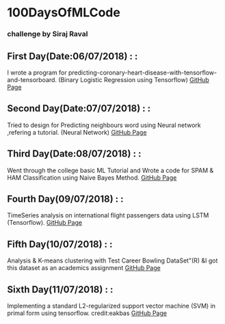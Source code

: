 
# 100DaysOfMLCode
### challenge by Siraj Raval

##  First Day(Date:06/07/2018) : :
I wrote a program for predicting-coronary-heart-disease-with-tensorflow-and-tensorboard.
(Binary Logistic Regression using Tensorflow) [GitHub Page](https://github.com/IIITian-Chandan/100DaysOfMLCode/tree/master/1st%20Day)

##  Second Day(Date:07/07/2018) : :
Tried to design for Predicting neighbours word using Neural network ,refering a tutorial.
(Neural Network) [GitHub Page](https://github.com/IIITian-Chandan/100DaysOfMLCode/tree/master/2nd%20Day)

## Third Day(Date:08/07/2018) : :
Went through the college basic ML Tutorial and Wrote a code for SPAM & HAM Classification using Naive Bayes Method.
[GitHub Page](https://github.com/IIITian-Chandan/100DaysOfMLCode/tree/master/3rd%20Day)

## Fourth Day(09/07/2018) : :
TimeSeries analysis on international flight passengers data using LSTM (Tensorflow).
[GitHub Page](https://github.com/IIITian-Chandan/100DaysOfMLCode/tree/master/4th%20Day)

## Fifth Day(10/07/2018) : :
Analysis & K-means clustering with Test Career Bowling DataSet"(R) &I got this dataset as an academics assignment
[GitHub Page](https://github.com/IIITian-Chandan/100DaysOfMLCode/tree/master/5th%20Day)

## Sixth Day(11/07/2018) : :
Implementing a standard L2-regularized support vector machine (SVM) in primal form using tensorflow. credit:eakbas
[GitHub Page](https://github.com/IIITian-Chandan/100DaysOfMLCode/tree/master/6th%20Day)



